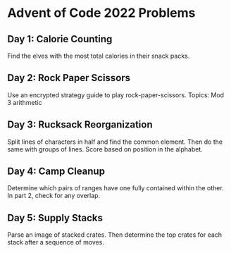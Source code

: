 # Advent of Code 2022 Problems

## Day 1: Calorie Counting
Find the elves with the most total calories in their snack packs.
## Day 2: Rock Paper Scissors
Use an encrypted strategy guide to play rock-paper-scissors. 
Topics: Mod 3 arithmetic

## Day 3: Rucksack Reorganization
Split lines of characters in half and find the common element. 
Then do the same with groups of lines. Score based on position in the alphabet.

## Day 4: Camp Cleanup
Determine which pairs of ranges have one fully contained within the other. In part 2, check for any overlap.

## Day 5: Supply Stacks
Parse an image of stacked crates. Then determine the top crates for each stack after a sequence of moves.
